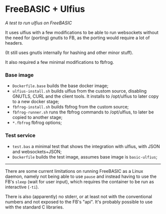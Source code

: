 # FreeBASIC + Ulfius

_A test to run ulfius on FreeBASIC_

It uses ulfius with a few modifications to be able to run websockets without the need for
(porting) gnutls to FB, as the porting would require a lot of headers.

(It still uses gnutls internally for hashing and other minor stuff).

It also required a few minimal modifications to fbfrog.

### Base image

- `Dockerfile.base` builds the base docker image;
- `ulfius-install.sh` builds ulfius from the custom source, disabling GNUTLS, CURL and the client tools. It installs to /opt/ulfius to later copy to a new docker stage;
- `fbfrog-install.sh` builds fbfrog from the custom source;
- `fbfrog-runner.sh` runs the fbfrog commands to /opt/ulfius, to later be copied to another stage;
- `*.fbfrog` fbfrog options;

### Test service

- `test.bas` a minimal test that shows the integration with ulfius, with JSON and websockets+JSON;
- `Dockerfile` builds the test image, assumes base image is `basic-ulfius`;

---

There are some current limitations on running FreeBASIC as a Linux daemon, namely not being able to use `pause`
and instead having to use the FB's `sleep` (wait for user input), which requires the container to be run as
interactive (`-ti`).

There is also (apparently) no stderr, or at least not with the conventional numbers and not exposed to the FB's
"api". It's probably possible to use with the standard C libraries.

